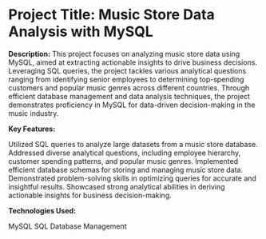 # Project Title: Music Store Data Analysis with MySQL

**Description:**
This project focuses on analyzing music store data using MySQL, aimed at extracting actionable insights to drive business decisions. Leveraging SQL queries, the project tackles various analytical questions ranging from identifying senior employees to determining top-spending customers and popular music genres across different countries. Through efficient database management and data analysis techniques, the project demonstrates proficiency in MySQL for data-driven decision-making in the music industry.

**Key Features:**

Utilized SQL queries to analyze large datasets from a music store database.
Addressed diverse analytical questions, including employee hierarchy, customer spending patterns, and popular music genres.
Implemented efficient database schemas for storing and managing music store data.
Demonstrated problem-solving skills in optimizing queries for accurate and insightful results.
Showcased strong analytical abilities in deriving actionable insights for business decision-making.

**Technologies Used:**

MySQL
SQL
Database Management
